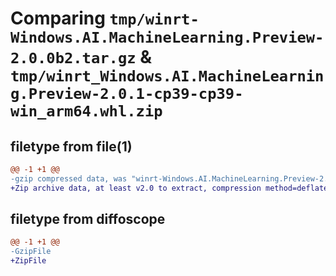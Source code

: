 # Comparing `tmp/winrt-Windows.AI.MachineLearning.Preview-2.0.0b2.tar.gz` & `tmp/winrt_Windows.AI.MachineLearning.Preview-2.0.1-cp39-cp39-win_arm64.whl.zip`

## filetype from file(1)

```diff
@@ -1 +1 @@
-gzip compressed data, was "winrt-Windows.AI.MachineLearning.Preview-2.0.0b2.tar", last modified: Sat Dec  2 18:19:18 2023, max compression
+Zip archive data, at least v2.0 to extract, compression method=deflate
```

## filetype from diffoscope

```diff
@@ -1 +1 @@
-GzipFile
+ZipFile
```


